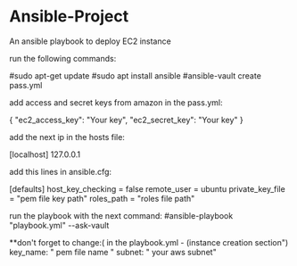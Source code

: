 # Ansible-Project
An ansible playbook to deploy EC2 instance

run the following commands:

#sudo apt-get update
#sudo apt install ansible
#ansible-vault create pass.yml

add access and secret keys from amazon in the pass.yml:

{ "ec2_access_key": "Your key",
"ec2_secret_key": "Your key"
}

add the next ip in the hosts file:

[localhost]
127.0.0.1

add this lines in ansible.cfg:

[defaults]
host_key_checking = false
remote_user = ubuntu
private_key_file = "pem file key path"
roles_path = "roles file path"

run the playbook with the next command:
#ansible-playbook "playbook.yml" --ask-vault

**don't forget to change:( in the playbook.yml - (instance creation section")
key_name: " pem file name "
subnet: " your aws subnet"
